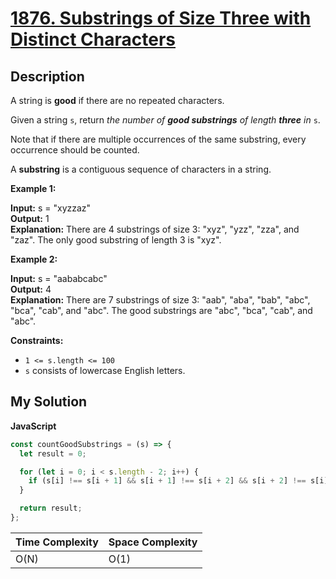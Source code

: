 # [1876. Substrings of Size Three with Distinct Characters](https://leetcode.com/problems/substrings-of-size-three-with-distinct-characters)

## Description

A string is **good** if there are no repeated characters.

Given a string `s`​​​​​, return _the number of **good substrings** of length **three** in_ `s`​​​​​​.

Note that if there are multiple occurrences of the same substring, every occurrence should be counted.

A **substring** is a contiguous sequence of characters in a string.

**Example 1:**

**Input:** s = "xyzzaz"  
**Output:** 1  
**Explanation:** There are 4 substrings of size 3: "xyz", "yzz", "zza", and "zaz".
The only good substring of length 3 is "xyz".

**Example 2:**

**Input:** s = "aababcabc"  
**Output:** 4  
**Explanation:** There are 7 substrings of size 3: "aab", "aba", "bab", "abc", "bca", "cab", and "abc".
The good substrings are "abc", "bca", "cab", and "abc".

**Constraints:**

- `1 <= s.length <= 100`
- `s`​​​​​​ consists of lowercase English letters.

## My Solution

**JavaScript**

```js
const countGoodSubstrings = (s) => {
  let result = 0;

  for (let i = 0; i < s.length - 2; i++) {
    if (s[i] !== s[i + 1] && s[i + 1] !== s[i + 2] && s[i + 2] !== s[i]) result++;
  }

  return result;
};
```

| Time Complexity | Space Complexity |
| --------------- | ---------------- |
| O(N)            | O(1)             |
